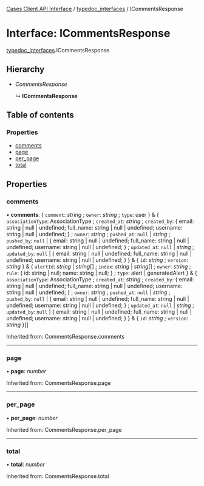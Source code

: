[Cases Client API Interface](../server_client_api.md) / [typedoc_interfaces](../modules/typedoc_interfaces.md) / ICommentsResponse

# Interface: ICommentsResponse

[typedoc_interfaces](../modules/typedoc_interfaces.md).ICommentsResponse

## Hierarchy

- *CommentsResponse*

  ↳ **ICommentsResponse**

## Table of contents

### Properties

- [comments](typedoc_interfaces.icommentsresponse.md#comments)
- [page](typedoc_interfaces.icommentsresponse.md#page)
- [per\_page](typedoc_interfaces.icommentsresponse.md#per_page)
- [total](typedoc_interfaces.icommentsresponse.md#total)

## Properties

### comments

• **comments**: { `comment`: *string* ; `owner`: *string* ; `type`: user  } & { `associationType`: AssociationType ; `created_at`: *string* ; `created_by`: { email: string \| null \| undefined; full\_name: string \| null \| undefined; username: string \| null \| undefined; } ; `owner`: *string* ; `pushed_at`: ``null`` \| *string* ; `pushed_by`: ``null`` \| { email: string \| null \| undefined; full\_name: string \| null \| undefined; username: string \| null \| undefined; } ; `updated_at`: ``null`` \| *string* ; `updated_by`: ``null`` \| { email: string \| null \| undefined; full\_name: string \| null \| undefined; username: string \| null \| undefined; }  } & { `id`: *string* ; `version`: *string*  } & { `alertId`: *string* \| *string*[] ; `index`: *string* \| *string*[] ; `owner`: *string* ; `rule`: { id: string \| null; name: string \| null; } ; `type`: alert \| generatedAlert  } & { `associationType`: AssociationType ; `created_at`: *string* ; `created_by`: { email: string \| null \| undefined; full\_name: string \| null \| undefined; username: string \| null \| undefined; } ; `owner`: *string* ; `pushed_at`: ``null`` \| *string* ; `pushed_by`: ``null`` \| { email: string \| null \| undefined; full\_name: string \| null \| undefined; username: string \| null \| undefined; } ; `updated_at`: ``null`` \| *string* ; `updated_by`: ``null`` \| { email: string \| null \| undefined; full\_name: string \| null \| undefined; username: string \| null \| undefined; }  } & { `id`: *string* ; `version`: *string*  }[]

Inherited from: CommentsResponse.comments

___

### page

• **page**: *number*

Inherited from: CommentsResponse.page

___

### per\_page

• **per\_page**: *number*

Inherited from: CommentsResponse.per\_page

___

### total

• **total**: *number*

Inherited from: CommentsResponse.total

